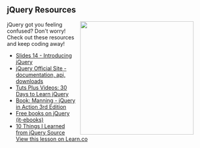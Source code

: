 ## jQuery Resources

<img src="https://s3.amazonaws.com/after-school-assets/confused.gif" align="right" hspace="10" width="300">

jQuery got you feeling confused? Don't worry! Check out these resources and keep coding away!

- [Slides 14 - Introducing jQuery](https://docs.google.com/presentation/d/1fmBG0vUTzwVdk-wgTpE0xmnC3o-CUby_G0h6cQYUxyo/edit?usp=sharing)
- [jQuery Official Site - documentation, api, downloads](http://jquery.com/)
- [Tuts Plus Videos: 30 Days to Learn jQuery](http://code.tutsplus.com/courses/30-days-to-learn-jquery)
- [Book: Manning - jQuery in Action 3rd Edition](http://www.manning.com/derosa/)
- [Free books on jQuery (it-ebooks)](http://www.it-ebooks.info/tag/jquery/)
- [10 Things I Learned from jQuery Source](http://www.paulirish.com/2010/10-things-i-learned-from-the-jquery-source/)
<a href='https://learn.co/lessons/hs-intro-web-design-jquery-resources' data-visibility='hidden'>View this lesson on Learn.co</a>
